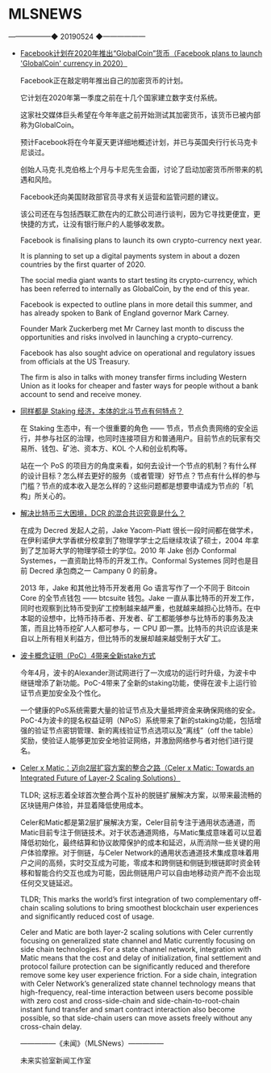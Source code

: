 # ​MLSNEWS
——————◆
20190524
◆——————
* [Facebook计划在2020年推出“GlobalCoin”货币（Facebook plans to launch 'GlobalCoin' currency in 2020）](https://www.bbc.com/news/business-48383460?ref=tokendaily)

  Facebook正在敲定明年推出自己的加密货币的计划。

  它计划在2020年第一季度之前在十几个国家建立数字支付系统。

  这家社交媒体巨头希望在今年年底之前开始测试其加密货币，该货币已被内部称为GlobalCoin。

  预计Facebook将在今年夏天更详细地概述计划，并已与英国央行行长马克卡尼谈过。

  创始人马克·扎克伯格上个月与卡尼先生会面，讨论了启动加密货币所带来的机遇和风险。

  Facebook还向美国财政部官员寻求有关运营和监管问题的建议。

  该公司还在与包括西联汇款在内的汇款公司进行谈判，因为它寻找更便宜，更快捷的方式，让没有银行账户的人能够收发款。

  Facebook is finalising plans to launch its own crypto-currency next year.

  It is planning to set up a digital payments system in about a dozen countries by the first quarter of 2020.

  The social media giant wants to start testing its crypto-currency, which has been referred to internally as GlobalCoin, by the end of this year.

  Facebook is expected to outline plans in more detail this summer, and has already spoken to Bank of England governor Mark Carney.

  Founder Mark Zuckerberg met Mr Carney last month to discuss the opportunities and risks involved in launching a crypto-currency.

  Facebook has also sought advice on operational and regulatory issues from officials at the US Treasury.

  The firm is also in talks with money transfer firms including Western Union as it looks for cheaper and faster ways for people without a bank account to send and receive money.
* [同样都是 Staking 经济，本体的北斗节点有何特点？](https://mp.weixin.qq.com/s?__biz=MzU3MDM2NTE4NA==&mid=2247486118&idx=1&sn=59f713af9ac659601799e4ac5af6bb45&chksm=fcf1cec9cb8647dfe87979a6909f1f91462e90a743d40d67eaf57958c3ce953f7b48ebb0bcb8&scene=0&xtrack=1)

  在 Staking 生态中，有一个很重要的角色 —— 节点，节点负责网络的安全运行，并参与社区的治理，也同时连接项目方和普通用户。目前节点的玩家有交易所、钱包、矿池、资本方、KOL 个人和创业机构等。

  站在一个 PoS 的项目方的角度来看，如何去设计一个节点的机制？有什么样的设计目标？怎么样去更好的服务（或者管理）好节点？节点有什么样的参与门槛？节点的成本收入是怎么样的？这些问题都是想要申请成为节点的「机构」所关心的。
* [解决比特币三大困境，DCR 的混合共识究竟是什么？](https://mp.weixin.qq.com/s?__biz=MzU3MDM2NTE4NA==&mid=2247486118&idx=1&sn=59f713af9ac659601799e4ac5af6bb45&chksm=fcf1cec9cb8647dfe87979a6909f1f91462e90a743d40d67eaf57958c3ce953f7b48ebb0bcb8&scene=0&xtrack=1)

  在成为 Decred 发起人之前，Jake Yacom-Piatt 很长一段时间都在做学术，在伊利诺伊大学香槟分校拿到了物理学学士之后继续攻读了硕士，2004 年拿到了芝加哥大学的物理学硕士的学位。2010 年 Jake 创办 Conformal Systemes，一直资助比特币的开发工作。Conformal Systemes 同时也是目前 Decred 承包商之一 Campany 0 的前身。
  
  2013 年，Jake 和其他比特币开发者用 Go 语言写作了一个不同于 Bitcoin Core 的全节点钱包 —— btcsuite 钱包。Jake 一直从事比特币的开发工作，同时也观察到比特币受到矿工控制越来越严重，也就越来越担心比特币。在中本聪的设想中，比特币持币者、开发者、矿工都能够参与比特币的事务及决策，而且比特币挖矿人人都可参与，一 CPU 即一票。比特币的共识应该是来自以上所有相关利益方，但比特币的发展却越来越受制于大矿工。
* [波卡概念证明（PoC）4带来全新stake方式](https://mp.weixin.qq.com/s/9ri6LBXbBEYkvBdhCESh4A)

  今年4月，波卡的Alexander测试网进行了一次成功的运行时升级，为波卡中继链增添了新功能。PoC-4带来了全新的staking功能，使得在波卡上运行验证节点更加安全及个性化。

  一个健康的PoS系统需要大量的验证节点及大量抵押资金来确保网络的安全。PoC-4为波卡的提名权益证明（NPoS）系统带来了新的staking功能，包括增强的验证节点密钥管理、新的离线验证节点选项以及“离线”（off the table）奖励，使验证人能够更加安全地验证网络，并激励网络参与者对他们进行提名。
* [Celer x Matic：迈向2层扩容方案的整合之路（Celer x Matic: Towards an Integrated Future of Layer-2 Scaling Solutions）](https://medium.com/celer-network/celer-x-matic-towards-an-integrated-future-of-layer-2-scaling-solutions-b497f114add3)

  TLDR; 这标志着全球首次整合两个互补的脱链扩展解决方案，以带来最流畅的区块链用户体验，并显着降低使用成本。

  Celer和Matic都是第2层扩展解决方案，Celer目前专注于通用状态通道，而Matic目前专注于侧链技术。对于状态通道网络，与Matic集成意味着可以显着降低初始化，最终结算和协议故障保护的成本和延迟，从而消除一些关键的用户体验摩擦。对于侧链，与Celer Network的通用状态通道技术集成意味着用户之间的高频，实时交互成为可能，零成本和跨侧链和侧链到根链即时资金转移和智能合约交互也成为可能，因此侧链用户可以自由地移动资产而不会出现任何交叉链延迟。

  TLDR; This marks the world’s first integration of two complementary off-chain scaling solutions to bring smoothest blockchain user experiences and significantly reduced cost of usage.

  Celer and Matic are both layer-2 scaling solutions with Celer currently focusing on generalized state channel and Matic currently focusing on side chain technologies. For a state channel network, integration with Matic means that the cost and delay of initialization, final settlement and protocol failure protection can be significantly reduced and therefore remove some key user experience friction. For a side chain, integration with Celer Network’s generalized state channel technology means that high-frequency, real-time interaction between users become possible with zero cost and cross-side-chain and side-chain-to-root-chain instant fund transfer and smart contract interaction also become possible, so that side-chain users can move assets freely without any cross-chain delay.
  
  —————《未闻》（MLSNews）—————
                    
  未来实验室新闻工作室

